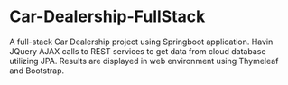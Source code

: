 # Car-Dealership-FullStack
A full-stack Car Dealership project using Springboot application. Havin JQuery AJAX calls to REST services to get data from cloud database utilizing JPA. Results are displayed in web environment using Thymeleaf and Bootstrap. 
